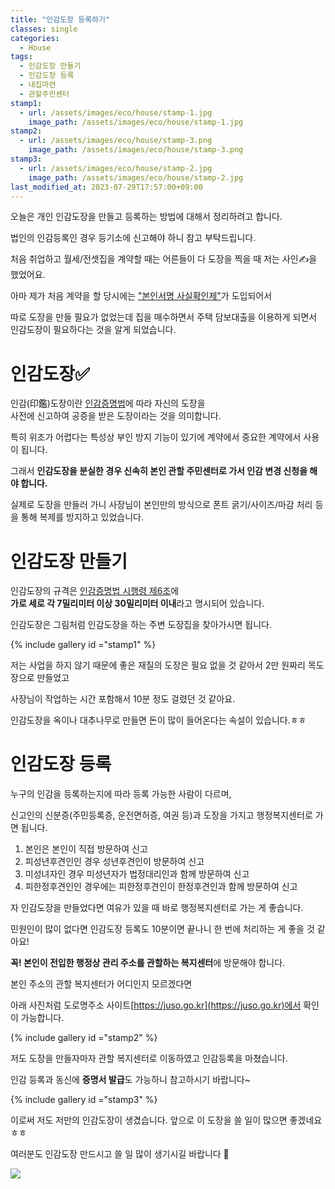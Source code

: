 ```yaml
---
title: "인감도장 등록하기"
classes: single
categories:
  - House
tags:
  - 인감도장 만들기
  - 인감도장 등록
  - 내집마련
  - 관할주민센터
stamp1:
  - url: /assets/images/eco/house/stamp-1.jpg
    image_path: /assets/images/eco/house/stamp-1.jpg
stamp2:
  - url: /assets/images/eco/house/stamp-3.png
    image_path: /assets/images/eco/house/stamp-3.png
stamp3:
  - url: /assets/images/eco/house/stamp-2.jpg
    image_path: /assets/images/eco/house/stamp-2.jpg
last_modified_at: 2023-07-29T17:57:00+09:00
---
```


오늘은 개인 인감도장을 만들고 등록하는 방법에 대해서 정리하려고 합니다.

법인의 인감등록인 경우 등기소에 신고해야 하니 참고 부탁드립니다.

처음 취업하고 월세/전셋집을 계약할 때는 어른들이 다 도장을 찍을 때 저는 사인✍을 했었어요.

아마 제가 처음 계약을 할 당시에는 ["본인서명 사실확인제"](https://www.mois.go.kr/frt/bbs/type010/commonSelectBoardArticle.do?bbsId=BBSMSTR_000000000008&nttId=28092)가 도입되어서

따로 도장을 만들 필요가 없었는데 집을 매수하면서 주택 담보대출을 이용하게 되면서 인감도장이 필요하다는 것을 알게 되었습니다.

# 인감도장✅

인감(印鑑)도장이란 [인감증명법](https://www.law.go.kr/%EB%B2%95%EB%A0%B9/%EC%9D%B8%EA%B0%90%EC%A6%9D%EB%AA%85%EB%B2%95)에 따라 자신의 도장을  
사전에 신고하여 공증을 받은 도장이라는 것을 의미합니다.

특히 위조가 어렵다는 특성상 부인 방지 기능이 있기에 계약에서 중요한 계약에서 사용이 됩니다.

그래서 **인감도장을 분실한 경우 신속히 본인 관할 주민센터로 가서 인감 변경 신청을 해야 합니다.**

실제로 도장을 만들러 가니 사장님이 본인만의 방식으로 폰트 굵기/사이즈/마감 처리 등을 통해 복제를 방지하고 있었습니다.

# 인감도장 만들기

인감도장의 규격은 [인감증명법 시행령 제6조](https://www.law.go.kr/LSW//lsLinkCommonInfo.do?lspttninfSeq=127579&chrClsCd=010202)에  
**가로 세로 각 7밀리미터 이상 30밀리미터 이내**라고 명시되어 있습니다.

인감도장은 그림처럼 인감도장을 하는 주변 도장집을 찾아가시면 됩니다.

{% include gallery id ="stamp1" %}

저는 사업을 하지 않기 때문에 좋은 재질의 도장은 필요 없을 것 같아서 2만 원짜리 목도장으로 만들었고

사장님이 작업하는 시간 포함해서 10분 정도 걸렸던 것 같아요.

인감도장을 옥이나 대추나무로 만들면 돈이 많이 들어온다는 속설이 있습니다.ㅎㅎ

# 인감도장 등록

누구의 인감을 등록하는지에 따라 등록 가능한 사람이 다르며,

신고인의 신분증(주민등록증, 운전면허증, 여권 등)과 도장을 가지고 행정복지센터로 가면 됩니다.

1. 본인은 본인이 직접 방문하여 신고
2. 피성년후견인인 경우 성년후견인이 방문하여 신고
3. 미성녀자인 경우 미성년자가 법정대리인과 함께 방문하여 신고
4. 피한정후견인인 경우에는 피한정후견인이 한정후견인과 함께 방문하여 신고

자 인감도장을 만들었다면 여유가 있을 때 바로 행정복지센터로 가는 게 좋습니다.

민원인이 많이 없다면 인감도장 등록도 10분이면 끝나니 한 번에 처리하는 게 좋을 것 같아요!

**꼭! 본인이 전입한 행정상 관리 주소를 관할하는 복지센터**에 방문해야 합니다.

본인 주소의 관할 복지센터가 어디인지 모르겠다면

아래 사진처럼 도로명주소 사이트[https://juso.go.kr](https://juso.go.kr)에서 확인이 가능합니다.

{% include gallery id ="stamp2" %}

저도 도장을 만들자마자 관할 복지센터로 이동하였고 인감등록을 마쳤습니다.

인감 등록과 동신에 **증명서 발급**도 가능하니 참고하시기 바랍니다~

{% include gallery id ="stamp3" %}

이로써 저도 저만의 인감도장이 생겼습니다. 앞으로 이 도장을 쓸 일이 많으면 좋겠네요ㅎㅎ

여러분도 인감도장 만드시고 쓸 일 많이 생기시길 바랍니다 🤞

<img src = '{{ "/assets/images/eco/house/stamp-3.jpg" | absolute_url }}'>